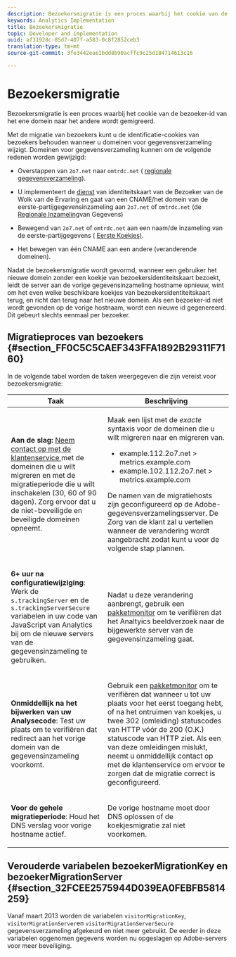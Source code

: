 ```yaml
---
description: Bezoekersmigratie is een proces waarbij het cookie van de bezoeker-id van het ene domein naar het andere wordt gemigreerd.
keywords: Analytics Implementation
title: Bezoekersmigratie
topic: Developer and implementation
uuid: af31928c-85d7-407f-a583-0c8f2852ceb3
translation-type: tm+mt
source-git-commit: 3fe3442eae1bdd8b90acffc9c25d184714613c16

---
```



# Bezoekersmigratie

Bezoekersmigratie is een proces waarbij het cookie van de bezoeker-id van het ene domein naar het andere wordt gemigreerd.

Met de migratie van bezoekers kunt u de identificatie-cookies van bezoekers behouden wanneer u domeinen voor gegevensverzameling wijzigt. Domeinen voor gegevensverzameling kunnen om de volgende redenen worden gewijzigd:

* Overstappen van `2o7.net` naar `omtrdc.net` ( [regionale gegevensverzameling](hhttps://docs.adobe.com/content/help/en/analytics/technotes/rdc/regional-data-collection.html)).

* U implementeert de [dienst](https://docs.adobe.com/content/help/en/id-service/using/home.html) van identiteitskaart van de Bezoeker van de Wolk van de Ervaring en gaat van een CNAME/het domein van de eerste-partijgegevensinzameling aan `2o7.net` of `omtrdc.net` (de [Regionale Inzameling](https://docs.adobe.com/content/help/en/analytics/technotes/rdc/regional-data-collection.html)van Gegevens)

* Bewegend van `2o7.net` of `omtrdc.net` aan een naam/de inzameling van de eerste-partijgegevens ( [Eerste Koekjes)](https://docs.adobe.com/content/help/en/core-services/interface/ec-cookies/cookies-first-party.html).

* Het bewegen van één CNAME aan een andere (veranderende domeinen).

Nadat de bezoekersmigratie wordt gevormd, wanneer een gebruiker het nieuwe domein zonder een koekje van bezoekersidentiteitskaart bezoekt, leidt de server aan de vorige gegevensinzameling hostname opnieuw, wint om het even welke beschikbare koekjes van bezoekersidentiteitskaart terug, en richt dan terug naar het nieuwe domein. Als een bezoeker-id niet wordt gevonden op de vorige hostnaam, wordt een nieuwe id gegenereerd. Dit gebeurt slechts eenmaal per bezoeker.

## Migratieproces van bezoekers {#section_FF0C5C5CAEF343FFA1892B29311F7160}

In de volgende tabel worden de taken weergegeven die zijn vereist voor bezoekersmigratie:

<table id="table_7B2535FC3E264216A299686415C6B21C"> 
 <thead> 
  <tr> 
   <th colname="col1" class="entry"> Taak </th> 
   <th colname="col3" class="entry"> Beschrijving </th> 
  </tr> 
 </thead>
 <tbody> 
  <tr> 
   <td colname="col1"> <p> <b>Aan de slag:</b> <a href="https://helpx.adobe.com/marketing-cloud/contact-support.html"  > Neem contact op met de klantenservice </a> met de domeinen die u wilt migreren en met de migratieperiode die u wilt inschakelen (30, 60 of 90 dagen). Zorg ervoor dat u de niet-beveiligde en beveiligde domeinen opneemt. </p> </td> 
   <td colname="col3"> <p>Maak een lijst met de <i>exacte</i> syntaxis voor de domeinen die u wilt migreren naar en migreren van. </p> 
    <ul id="ul_067EC5C7619141A6BDFBC209C9FD47E2"> 
     <li id="li_0723D948465A49C1871B81207AEDC4DC">example.112.2o7.net &gt; metrics.example.com </li> 
     <li id="li_B0CA15A593BD4AB9802E33A3FF037C7A">example.102.112.2o7.net &gt; metrics.example.com </li> 
    </ul> <p>De namen van de migratiehosts zijn geconfigureerd op de Adobe-gegevensverzamelingsserver. De Zorg van de klant zal u vertellen wanneer de verandering wordt aangebracht zodat kunt u voor de volgende stap plannen. </p> </td> 
  </tr> 
  <tr> 
   <td colname="col1"> <p> <b>6+ uur na configuratiewijziging</b>: Werk de <code> s.trackingServer</code> en de <code> s.trackingServerSecure</code> variabelen in uw code van JavaScript van Analytics bij om de nieuwe servers van de gegevensinzameling te gebruiken. </p> </td> 
   <td colname="col3"> <p>Nadat u deze verandering aanbrengt, gebruik een <a href="../implement/validate/packet-monitor.md"> pakketmonitor</a> om te verifiëren dat het Analtyics beeldverzoek naar de bijgewerkte server van de gegevensinzameling gaat. </p> </td> 
  </tr> 
  <tr> 
   <td colname="col1"> <p> <b>Onmiddellijk na het bijwerken van uw Analysecode</b>: Test uw plaats om te verifiëren dat redirect aan het vorige domein van de gegevensinzameling voorkomt. </p> </td> 
   <td colname="col3"> <p>Gebruik een <a href="../implement/validate/packet-monitor.md"> pakketmonitor</a> om te verifiëren dat wanneer u tot uw plaats voor het eerst toegang hebt, of na het ontruimen van koekjes, u twee 302 (omleiding) statuscodes van HTTP vóór de 200 (O.K.) statuscode van HTTP ziet. Als een van deze omleidingen mislukt, neemt u onmiddellijk contact op met de klantenservice om ervoor te zorgen dat de migratie correct is geconfigureerd. </p> </td> 
  </tr> 
  <tr> 
   <td colname="col1"> <p> <b>Voor de gehele migratieperiode</b>: Houd het DNS verslag voor vorige hostname actief. </p> </td> 
   <td colname="col3"> <p>De vorige hostname moet door DNS oplossen of de koekjesmigratie zal niet voorkomen. </p> </td> 
  </tr> 
 </tbody> 
</table>

## Verouderde variabelen bezoekerMigrationKey en bezoekerMigrationServer {#section_32FCEE2575944D039EA0FEBFB5814259}

Vanaf maart 2013 worden de variabelen `visitorMigrationKey`, `visitorMigrationServer`en `visitorMigrationServerSecure` gegevensverzameling afgekeurd en niet meer gebruikt. De eerder in deze variabelen opgenomen gegevens worden nu opgeslagen op Adobe-servers voor meer beveiliging.
